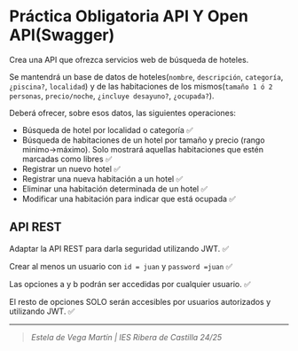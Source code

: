 # Práctica Obligatoria API Y Open API(Swagger)
Crea una API que ofrezca servicios web de búsqueda de hoteles.

Se mantendrá un base de datos de hoteles(`nombre`, `descripción`, `categoría`, `¿piscina?`, `localidad`) 
y de las habitaciones de los mismos(`tamaño 1 ó 2 personas`, `precio/noche`, `¿incluye desayuno?`, `¿ocupada?`).

Deberá ofrecer, sobre esos datos, las siguientes operaciones:
   - Búsqueda de hotel por localidad o categoría ✅
   - Búsqueda de habitaciones de un hotel por tamaño y precio (rango minimo→máximo). Solo mostrará aquellas habitaciones que estén marcadas como libres  ✅
   - Registrar un nuevo hotel ✅
   - Registrar una nueva habitación a un hotel ✅
   - Eliminar una habitación determinada de un hotel ✅
   - Modificar una habitación para indicar que está ocupada ✅


## API REST
Adaptar la API REST para darla seguridad utilizando JWT. ✅

Crear al menos un usuario con `id = juan` y `password =juan` ✅

Las opciones a y b podrán ser accedidas por cualquier usuario. ✅

El resto de opciones SOLO serán accesibles por usuarios autorizados y utilizando JWT. ✅

---
>_Estela de Vega Martín | IES Ribera de Castilla 24/25_